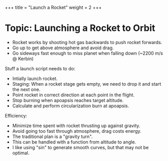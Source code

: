 +++
title = "Launch a Rocket"
weight = 2
+++


# Topic: Launching a Rocket to Orbit

 - Rocket works by shooting hot gas backwards to push rocket forwards.
 - Go up to get above atmosphere and avoid drag.
 - Go sideways fast enough to miss planet when falling down (~2200 m/s @ Kerbin)

Stuff a launch script needs to do:

 - Intially launch rocket.
 - Staging: When a rocket stage gets empty, we need to drop it and start the
   next one.
 - Point rocket in correct direction at each point in the flight.
 - Stop burning when apoapsis reaches target altitude.
 - Calculate and perform circularization burn at apoapsis.

Efficiency:

 - Minimize time spent with rocket thrusting up against gravity.
 - Avoid going too fast through atmosphere, drag costs energy.
 - The traditional plan is a "gravity turn".
 - This can be handled with a function from altitude to angle.
 - I like using "sin" to generate smooth curves, but that may not be optimal.
